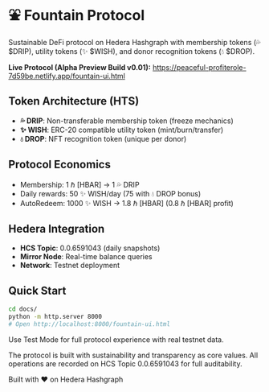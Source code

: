 # ⛲ Fountain Protocol

Sustainable DeFi protocol on Hedera Hashgraph with membership tokens (💦 $DRIP), utility tokens (✨ $WISH), and donor recognition tokens (💧 $DROP).

**Live Protocol (Alpha Preview Build v0.01):** https://peaceful-profiterole-7d59be.netlify.app/fountain-ui.html

## Token Architecture (HTS)
- **💦 DRIP**: Non-transferable membership token (freeze mechanics)
- **✨ WISH**: ERC-20 compatible utility token (mint/burn/transfer)
- **💧 DROP**: NFT recognition token (unique per donor)

## Protocol Economics
- Membership: 1 ℏ [HBAR] → 1 💦 DRIP
- Daily rewards: 50 ✨ WISH/day (75 with 💧 DROP bonus) 
- AutoRedeem: 1000 ✨ WISH → 1.8 ℏ [HBAR] (0.8 ℏ [HBAR] profit)

## Hedera Integration
- **HCS Topic**: 0.0.6591043 (daily snapshots)
- **Mirror Node**: Real-time balance queries
- **Network**: Testnet deployment

## Quick Start
```bash
cd docs/
python -m http.server 8000
# Open http://localhost:8000/fountain-ui.html
```

Use Test Mode for full protocol experience with real testnet data.

The protocol is built with sustainability and transparency as core values. All operations are recorded on HCS Topic 0.0.6591043 for full auditability.

Built with ❤️ on Hedera Hashgraph